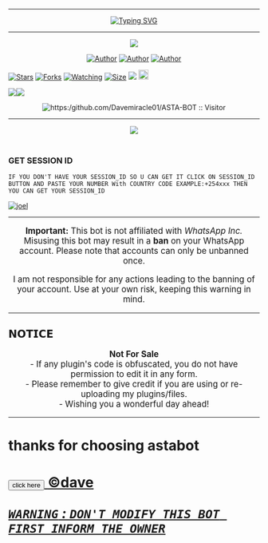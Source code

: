 ***
</p> <p align="center">
<a href="https://git.io/typing-svg"><img src="https://readme-typing-svg.demolab.com?font=Rubik+Dirt&size=65&pause=1000&color=F92C37F&background=FF20A500&center=true&vCenter=true&width=1000&height=150&lines=ASTABOT;©+DAVE" alt="Typing SVG" /></a>

***

<p align = center>   <img src="https://files.catbox.moe/jrzuoe.jpg"</p>
<p align="center">

   </p>
<p align="center">
<a href="https://github.com/Davemiracle01"><img title="Author" src="https://img.shields.io/badge/Davemiracle01-black?style=for-the-badge&logo=Github"></a> <a href="https://youtube.com/@davidmiracle-v1t?si=7Z_bsU62UPysa5Sg"><img title="Author" src="https://img.shields.io/badge/YOUTUBE SUBSCRIBE-red?style=for-the-badge&logo=youtube"></a> <a href="https://wa.me/254114127157"><img title="Author" src="https://img.shields.io/badge/Contact Me-black?style=for-the-badge&logo=whatsapp"></a>
<p/> 


<a  href="https://github.com/Davemiracle01/ASTA-BOT/stargazers/"><img title="Stars" src="https://img.shields.io/github/stars/Davemiracle01/ASTA-BOT?color=blue&style=flat-square"></a>
<a href="https://github.com/Davemiracle01/ASTA-BOT/network/members"><img title="Forks" src="https://img.shields.io/github/forks/Davemiracle01/ASTA-BOT?color=blue&style=flat-square"></a>
<a href="https://github.com/Davemiracle01/ASTA-BOT/watchers"><img title="Watching" src="https://img.shields.io/github/watchers/Davemiracle01/ASTA-BOT?label=Watchers&color=blue&style=flat-square"></a>
<a href="https://github.com/Davemiracle01/ASTA-BOT/"><img title="Size" src="https://img.shields.io/github/repo-size/Davemiracle01/ASTA-BOT?style=flat-square&color=green"></a>
<a href="https://hits.seeyoufarm.com"><img src="https://hits.seeyoufarm.com/api/count/incr/badge.svg?url=https%3A%2F%2Fgithub.com%2FDavemiracle01%2FASTA-BOT&count_bg=%2379C83D&title_bg=%23555555&icon=probot.svg&icon_color=%2300FF6D&title=hits&edge_flat=false"/></a>
<a href="https://github.com/Davemiracle01/ASTA-BOT/graphs/commit-activity"><img height="20" src="https://img.shields.io/badge/Maintained%3F-yes-green.svg"></a>&nbsp;&nbsp;
</p>
<p align='center'>
    </p>
<a><img src='https://i.imgur.com/LyHic3i.gif'/></a><a><img src='https://i.imgur.com/LyHic3i.gif'/></a>
<p align="center">

</p>
<p align="center"><img src="https://profile-counter.glitch.me/{kingmalvn}/count.svg" alt='https:/github.com/Davemiracle01/ASTA-BOT :: Visitor's Count"/></p>

---
<p align = center>   <img src="https://files.catbox.moe/l7s2gl.jpg"</p>


### <br>GET SESSION ID 
`IF YOU DON'T HAVE YOUR SESSION_ID SO U CAN GET IT CLICK ON SESSION_ID BUTTON AND PASTE YOUR NUMBER With COUNTRY CODE EXAMPLE:+254xxx THEN YOU CAN GET YOUR SESSION_ID`




<a href='https://lively-starship-7378eb.netlify.app' target="_blank"><img alt='joel' src='https://img.shields.io/badge/PAIR CODE-h?color=navy&style=for-the-badge&logo=visualstudiocode'/></a></p>



 

***




<p style="text-align: center; font-size: 1.2em;">
  <strong>Important:</strong> This bot is not affiliated with <em>WhatsApp Inc.</em> 
  Misusing this bot may result in a <strong>ban</strong> on your WhatsApp account. 
  Please note that accounts can only be unbanned once.
</p>
<p style="text-align: center; font-size: 1.2em;">
  I am not responsible for any actions leading to the banning of your account. 
  Use at your own risk, keeping this warning in mind.
</p>

***
<h2 align="left">𝗡𝗢𝗧𝗜𝗖𝗘</h2>
<p style="text-align: center; font-size: 1.2em;">
  <strong>Not For Sale</strong><br>
  - If any plugin's code is obfuscated, you do not have permission to edit it in any form.<br>
  - Please remember to give credit if you are using or re-uploading my plugins/files.<br>
  - Wishing you a wonderful day ahead! 
</p>
    
***

</div>

<h1>thanks for choosing astabot<h1><p1>
<a href="https://whatsapp.com/channel/0029VavpWUvGk1Fkbzz0vz0v"</a> <button>click here</button>
<strong>©dave</strong>

***`WARNING` : `DON'T MODIFY THIS BOT FIRST INFORM THE OWNER`***
